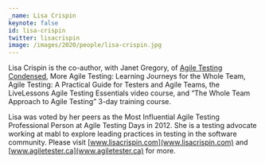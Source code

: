 ```yaml
---
_name: Lisa Crispin
keynote: false
id: lisa-crispin
twitter: lisacrispin ‏
image: /images/2020/people/lisa-crispin.jpg
---
```

Lisa Crispin is the co-author, with Janet Gregory, of [Agile Testing Condensed](https://leanpub.com/agiletesting-condensed), More Agile Testing: Learning Journeys for the Whole Team, Agile Testing: A Practical Guide for Testers and Agile Teams, the LiveLessons Agile Testing Essentials video course, and “The Whole Team Approach to Agile Testing” 3-day training course.

Lisa was voted by her peers as the Most Influential Agile Testing Professional Person at Agile Testing Days in 2012. She is a testing advocate working at mabl to explore leading practices in testing in the software community. Please visit [www.lisacrispin.com](www.lisacrispin.com) and [www.agiletester.ca](www.agiletester.ca) for more.